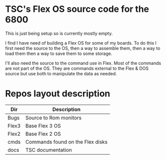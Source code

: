 # TSC's Flex OS source code for the 6800

This is just being setup so is currently mostly empty.

I find I have need of building a Flex OS for some of my boards. To do this I first need the source to the OS, then a way to assemble them, then a way to load them then a way to save them to some storage. 

I'll also need the source to the command use in Flex. Most of the commands are not part of the OS. They are commands external to the Flex & DOS source but use both to manipulate the data as needed.

# Repos layout description

| Dir | Description |
| --- | --- |
| Bugs | Source to Rom monitors |
| Flex3 | Base Flex 3 OS |
| Flex2 | Base Flex 2 OS |
| cmds | Commands found on the Flex disks |
| docs | TSC documentation |

[comment]: # (Append)
[comment]: # (asn)
[comment]: # (build)
[comment]: # (cat)
[comment]: # (copy)
[comment]: # (date)
[comment]: # (delete)
[comment]: # (exec)
[comment]: # (i)
[comment]: # (jump)
[comment]: # (link)
[comment]: # (list)
[comment]: # (newdisk)
[comment]: # (o)
[comment]: # (p)
[comment]: # (print)
[comment]: # (prot)
[comment]: # (qcheck)
[comment]: # (rename)
[comment]: # (save)
[comment]: # (statrup)
[comment]: # (ttyset)
[comment]: # (verify)
[comment]: # (version)
[comment]: # (xout)
[comment]: # ()
[comment]: # (edit)
[comment]: # (asmb)
[comment]: # (build)
[comment]: # ()
[comment]: # (dir)
[comment]: # (catw)
[comment]: # (catf)
[comment]: # (verify)
[comment]: # (version)
[comment]: # (dump)
[comment]: # (n)
[comment]: # (y)
[comment]: # ()
[comment]: # (debug)
[comment]: # ()
[comment]: # (drives)
[comment]: # ()
[comment]: # (pcget)
[comment]: # (pcput)
[comment]: # (rem)
[comment]: # ()
